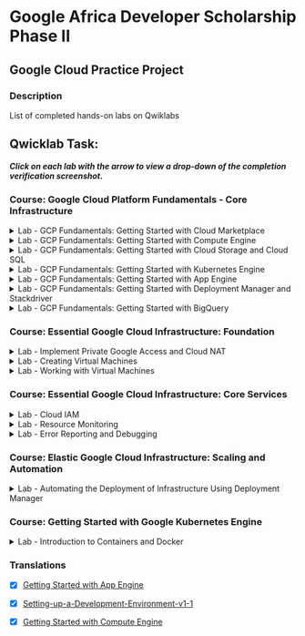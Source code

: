 # Google Africa Developer Scholarship Phase II 

## Google Cloud Practice Project 


### Description
List of completed hands-on labs on Qwiklabs 


## Qwicklab Task: 

***Click on each lab with the arrow to view a drop-down of the completion verification screenshot.*** 

### Course: Google Cloud Platform Fundamentals - Core Infrastructure

<details>
 Module: Getting Started with Google Cloud Platform
 <summary> Lab  - GCP Fundamentals: Getting Started with Cloud Marketplace</summary>
 <img src="screenshots/Google-Cloud-Fundamentals-:-Getting-Started-with-Cloud-Marketplace.png">
</details>

<details>
 Module: Virtual Machines in the Cloud
 <summary> Lab  - GCP Fundamentals: Getting Started with Compute Engine</summary>
 <img src="screenshots/GCP-Fundamentals:-Getting-Started-with-Compute-Engine.png">
</details>

<details>
 Module: Storage in the Cloud
 <summary> Lab  - GCP Fundamentals: Getting Started with Cloud Storage and Cloud SQL</summary>
 <img src="screenshots/Google-Cloud-Fundamentals:-Getting-Started-with-Cloud-Storage-and-Cloud-SQL.png">
</details>

<details>
 Module: Containers in the Cloud
 <summary> Lab  - GCP Fundamentals: Getting Started with Kubernetes Engine</summary>
 <img src="screenshots/Google-Cloud-Fundamentals:-Getting-Started-with-GKE.png">
</details>

<details>
 Module: Applications in the Cloud
 <summary> Lab  - GCP Fundamentals: Getting Started with App Engine</summary>
 <img src="screenshots/Google-Cloud-Fundamentals:-Getting-Started-with-App-Engine.png">
</details>

<details>
 Module: Developing, Deploying and Monitoring in the Cloud
 <summary> Lab  - GCP Fundamentals: Getting Started with Deployment Manager and Stackdriver</summary>
 <img src="screenshots/Google-Cloud-Fundamentals:-Getting-Started-with-Deployment-Manager-and-Cloud-Monitoring.png">
</details>

<details>
 Module: Big Data and Machine Learning in the Cloud
 <summary> Lab  - GCP Fundamentals: Getting Started with BigQuery</summary>
 <img src="screenshots/Google-Cloud-Fundamentals:-Getting-Started-with-BigQuery.png">
</details>


### Course: Essential Google Cloud Infrastructure: Foundation

<details>
 Module: Virtual Networks
 <summary> Lab  - Implement Private Google Access and Cloud NAT</summary>
 <img src="screenshots/Implement-Private-Google-Access-and-Cloud-NAT.png">
</details>

<details>
 Module: Virtual Machines
 <summary> Lab  - Creating Virtual Machines</summary>
 <img src="screenshots/Creating-Virtual-Machines.png">
</details>

<details>
 Module: Virtual Machines
 <summary> Lab  - Working with Virtual Machines</summary>
 <img src="screenshots/Working-with-Virtual-Machines.png">
</details>

### Course: Essential Google Cloud Infrastructure: Core Services

<details>
 Module: Cloud IAM
 <summary> Lab  - Cloud IAM</summary>
 <img src="screenshots/Cloud-IAM.png">
</details>

<details>
 Module: Resource Monitoring
 <summary> Lab  - Resource Monitoring</summary>
 <img src="screenshots/Resource-Monitoring.png">
</details>

<details>
 Module: Resource Monitoring
 <summary> Lab  - Error Reporting and Debugging</summary>
 <img src="screenshots/Error-Reporting-and-Debugging.png">
</details>

### Course: Elastic Google Cloud Infrastructure: Scaling and Automation

<details>
Module: Infrastructure Automation
<summary> Lab  - Automating the Deployment of Infrastructure Using Deployment Manager</summary>
<img src="screenshots/Automating-the-Deployment-of-Infrastructure-Using-Deployment-Manager.png">
</details>

### Course: Getting Started with Google Kubernetes Engine

<details>
Module: Introduction to Containers and Docker
<summary> Lab  - Introduction to Containers and Docker</summary>
<img src="screenshots/Introduction-to-Containers-and-Docker-v1.6.png">
</details>

### Translations 

- [x] [Getting Started with App Engine](https://github.com/tsaffi/GCP-Project/translations/AppEngine.md)

- [x] [Setting-up-a-Development-Environment-v1-1](https://github.com/tsaffi/GCP-Project/translations/Setting-up-a-Development-Environment-v1-1.md)

- [x] [Getting Started with Compute Engine](https://github.com/tsaffi/GCP-Project/translations/Getting-Started-with-Compute-Engine.md)


